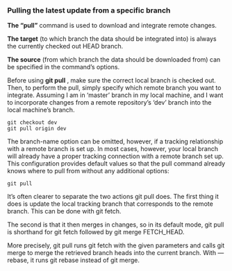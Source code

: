 ### Pulling the latest update from a specific branch

**The “pull”** command is used to download and integrate remote changes.

**The target** (to which branch the data should be integrated into) is always the currently checked out HEAD branch.

**The source** (from which branch the data should be downloaded from) can be specified in the command’s options.

Before using  **git pull** , make sure the
correct local branch is checked out. Then, to perform the pull, simply
specify which remote branch you want to integrate. Assuming I am in
‘master’ branch in my local machine, and I want to incorporate changes
from a remote repository’s ‘dev’ branch into the local machine’s branch.

```
git checkout dev
git pull origin dev
```

The branch-name option can be omitted, however, if a
tracking relationship with a remote branch is set up. In most cases,
however, your local branch will already have a proper tracking
connection with a remote branch set up. This configuration provides
default values so that the pull command already knows where to pull from
 without any additional options:

`git pull`

It’s often clearer to separate the two actions git pull
does. The first thing it does is update the local tracking branch that
corresponds to the remote branch. This can be done with git fetch.

The second is that it then merges in changes, so in its
default mode, git pull is shorthand for git fetch followed by git merge
FETCH_HEAD.

More precisely, git pull runs git fetch with the given
parameters and calls git merge to merge the retrieved branch heads into
the current branch. With — rebase, it runs git rebase instead of git
merge.
